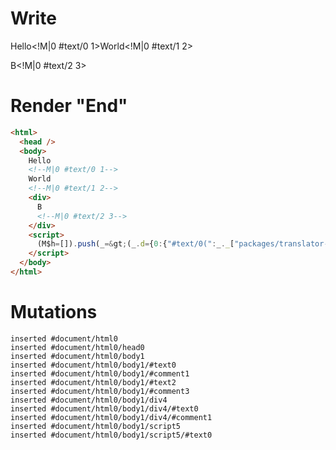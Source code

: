 # Write
  Hello<!M|0 #text/0 1>World<!M|0 #text/1 2><div>B<!M|0 #text/2 3></div><script>(M$h=[]).push(_=>(_.d={0:{"#text/0(":_._["packages/translator-tags/src/__tests__/fixtures/if-tag/template.marko_1_renderer"],"#text/0!":_.a={},"#text/1(":_._["packages/translator-tags/src/__tests__/fixtures/if-tag/template.marko_2_renderer"],"#text/1!":_.b={},"#text/2(":_._["packages/translator-tags/src/__tests__/fixtures/if-tag/template.marko_4_renderer"],"#text/2!":_.c={}},1:_.a,2:_.b,3:_.c}),[])</script>


# Render "End"
```html
<html>
  <head />
  <body>
    Hello
    <!--M|0 #text/0 1-->
    World
    <!--M|0 #text/1 2-->
    <div>
      B
      <!--M|0 #text/2 3-->
    </div>
    <script>
      (M$h=[]).push(_=&gt;(_.d={0:{"#text/0(":_._["packages/translator-tags/src/__tests__/fixtures/if-tag/template.marko_1_renderer"],"#text/0!":_.a={},"#text/1(":_._["packages/translator-tags/src/__tests__/fixtures/if-tag/template.marko_2_renderer"],"#text/1!":_.b={},"#text/2(":_._["packages/translator-tags/src/__tests__/fixtures/if-tag/template.marko_4_renderer"],"#text/2!":_.c={}},1:_.a,2:_.b,3:_.c}),[])
    </script>
  </body>
</html>
```

# Mutations
```
inserted #document/html0
inserted #document/html0/head0
inserted #document/html0/body1
inserted #document/html0/body1/#text0
inserted #document/html0/body1/#comment1
inserted #document/html0/body1/#text2
inserted #document/html0/body1/#comment3
inserted #document/html0/body1/div4
inserted #document/html0/body1/div4/#text0
inserted #document/html0/body1/div4/#comment1
inserted #document/html0/body1/script5
inserted #document/html0/body1/script5/#text0
```